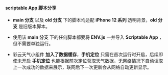 #### **scriptable App 脚本分享**

- **main 分支** 以及 **old 分支** 下的脚本均适配 **iPhone 12 系列** 透明背景，**old 分支** 是旧版本脚本。
- 使用该 **main 分支** 下的任何脚本都要将 **ENV.js** 一并导入 **Scriptable App** ，但不需要单独运行。

- 彩云天气小组件 **加入了数据缓存**，**手机定位** 只需在首次运行时开启，后续即使未开启 **手机定位** 也能根据前次定位获取天气数据，无网络情况下自动读取上一次成功的数据来展示，联网后下一次更新会从网络自动更新显示。
